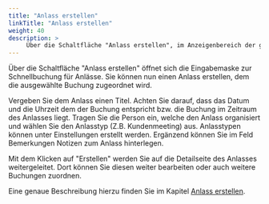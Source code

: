 ```yaml
---
title: "Anlass erstellen"
linkTitle: "Anlass erstellen"
weight: 40
description: >
     Über die Schaltfläche "Anlass erstellen", im Anzeigenbereich der gelisteten Bcuhungen oder Anlässen ,öffnet sich die Eingabemaske zur Schnellbuchung für Anlässe. Sie können nun einen Anlass erstellen, dem die ausgewählte Buchung zugeordnet wird.
---
```

Über die Schaltfläche "Anlass erstellen" öffnet sich die Eingabemaske zur Schnellbuchung für Anlässe. Sie können nun einen Anlass erstellen, dem die ausgewählte Buchung zugeordnet wird.

<!-- Bild offenes Fenster Schnellbuchung Anlass -->

Vergeben Sie dem Anlass einen Titel. Achten Sie darauf, dass das Datum und die Uhrzeit dem der Buchung entspricht bzw. die Buchung im Zeitraum des Anlasses liegt. Tragen Sie die Person ein, welche den Anlass organisiert und wählen Sie den Anlasstyp (Z.B. Kundenmeeting) aus. Anlasstypen können unter Einstellungen erstellt werden.
Ergänzend können Sie im Feld Bemerkungen Notizen zum Anlass hinterlegen.

Mit dem Klicken auf "Erstellen" werden Sie auf die Detailseite des Anlasses weitergeleitet. Dort können Sie diesen weiter bearbeiten oder auch weitere Buchungen zuordnen.

<!-- Bild Detailseite Anlass erstellen/Bearbeiten -->

Eine genaue Beschreibung hierzu finden Sie im Kapitel [Anlass erstellen](/Buchen/Anlass-erstellen).



